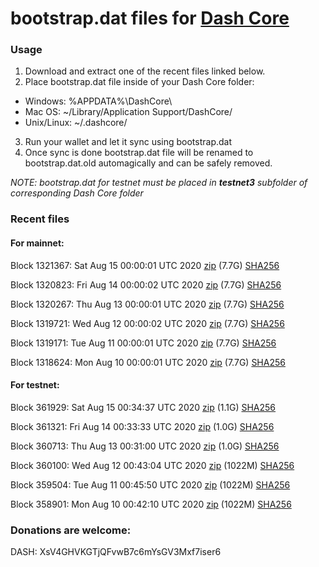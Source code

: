 # bootstrap.dat files for [Dash Core](https://github.com/dashpay/dash)

### Usage

1. Download and extract one of the recent files linked below.
2. Place bootstrap.dat file inside of your Dash Core folder:
 - Windows: %APPDATA%\DashCore\
 - Mac OS: ~/Library/Application Support/DashCore/
 - Unix/Linux: ~/.dashcore/
3. Run your wallet and let it sync using bootstrap.dat
4. Once sync is done bootstrap.dat file will be renamed to bootstrap.dat.old automagically and can be safely removed.

_NOTE: bootstrap.dat for testnet must be placed in **testnet3** subfolder of corresponding Dash Core folder_

### Recent files

#### For mainnet:

Block 1321367: Sat Aug 15 00:00:01 UTC 2020 [zip](https://dash-bootstrap.ams3.digitaloceanspaces.com/mainnet/2020-08-15/bootstrap.dat.zip) (7.7G) [SHA256](https://dash-bootstrap.ams3.digitaloceanspaces.com/mainnet/2020-08-15/sha256.txt)

Block 1320823: Fri Aug 14 00:00:02 UTC 2020 [zip](https://dash-bootstrap.ams3.digitaloceanspaces.com/mainnet/2020-08-14/bootstrap.dat.zip) (7.7G) [SHA256](https://dash-bootstrap.ams3.digitaloceanspaces.com/mainnet/2020-08-14/sha256.txt)

Block 1320267: Thu Aug 13 00:00:01 UTC 2020 [zip](https://dash-bootstrap.ams3.digitaloceanspaces.com/mainnet/2020-08-13/bootstrap.dat.zip) (7.7G) [SHA256](https://dash-bootstrap.ams3.digitaloceanspaces.com/mainnet/2020-08-13/sha256.txt)

Block 1319721: Wed Aug 12 00:00:02 UTC 2020 [zip](https://dash-bootstrap.ams3.digitaloceanspaces.com/mainnet/2020-08-12/bootstrap.dat.zip) (7.7G) [SHA256](https://dash-bootstrap.ams3.digitaloceanspaces.com/mainnet/2020-08-12/sha256.txt)

Block 1319171: Tue Aug 11 00:00:01 UTC 2020 [zip](https://dash-bootstrap.ams3.digitaloceanspaces.com/mainnet/2020-08-11/bootstrap.dat.zip) (7.7G) [SHA256](https://dash-bootstrap.ams3.digitaloceanspaces.com/mainnet/2020-08-11/sha256.txt)

Block 1318624: Mon Aug 10 00:00:01 UTC 2020 [zip](https://dash-bootstrap.ams3.digitaloceanspaces.com/mainnet/2020-08-10/bootstrap.dat.zip) (7.7G) [SHA256](https://dash-bootstrap.ams3.digitaloceanspaces.com/mainnet/2020-08-10/sha256.txt)


#### For testnet:

Block 361929: Sat Aug 15 00:34:37 UTC 2020 [zip](https://dash-bootstrap.ams3.digitaloceanspaces.com/testnet/2020-08-15/bootstrap.dat.zip) (1.1G) [SHA256](https://dash-bootstrap.ams3.digitaloceanspaces.com/testnet/2020-08-15/sha256.txt)

Block 361321: Fri Aug 14 00:33:33 UTC 2020 [zip](https://dash-bootstrap.ams3.digitaloceanspaces.com/testnet/2020-08-14/bootstrap.dat.zip) (1.0G) [SHA256](https://dash-bootstrap.ams3.digitaloceanspaces.com/testnet/2020-08-14/sha256.txt)

Block 360713: Thu Aug 13 00:31:00 UTC 2020 [zip](https://dash-bootstrap.ams3.digitaloceanspaces.com/testnet/2020-08-13/bootstrap.dat.zip) (1.0G) [SHA256](https://dash-bootstrap.ams3.digitaloceanspaces.com/testnet/2020-08-13/sha256.txt)

Block 360100: Wed Aug 12 00:43:04 UTC 2020 [zip](https://dash-bootstrap.ams3.digitaloceanspaces.com/testnet/2020-08-12/bootstrap.dat.zip) (1022M) [SHA256](https://dash-bootstrap.ams3.digitaloceanspaces.com/testnet/2020-08-12/sha256.txt)

Block 359504: Tue Aug 11 00:45:50 UTC 2020 [zip](https://dash-bootstrap.ams3.digitaloceanspaces.com/testnet/2020-08-11/bootstrap.dat.zip) (1022M) [SHA256](https://dash-bootstrap.ams3.digitaloceanspaces.com/testnet/2020-08-11/sha256.txt)

Block 358901: Mon Aug 10 00:42:10 UTC 2020 [zip](https://dash-bootstrap.ams3.digitaloceanspaces.com/testnet/2020-08-10/bootstrap.dat.zip) (1022M) [SHA256](https://dash-bootstrap.ams3.digitaloceanspaces.com/testnet/2020-08-10/sha256.txt)


### Donations are welcome:

DASH: XsV4GHVKGTjQFvwB7c6mYsGV3Mxf7iser6
